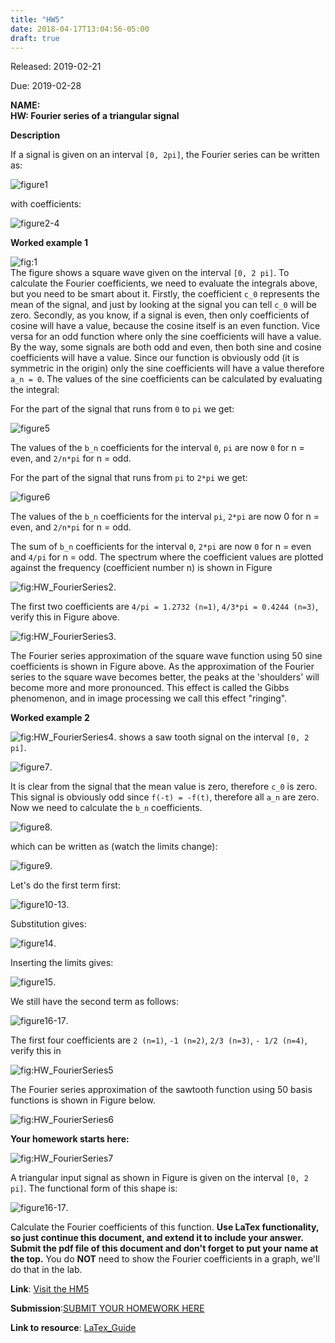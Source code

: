 ```yaml
---
title: "HW5"
date: 2018-04-17T13:04:56-05:00
draft: true
---
```


Released: 2019-02-21

Due: 2019-02-28

**NAME:**  
**HW: Fourier series of a triangular signal**

**Description**

If a signal is given on an interval ```[0, 2pi]```, the Fourier series can be written as:

![figure1](https://github.com/ABE425/ABE425/blob/Rongliu/data/hw/HW_other/Fourier1.png)

with coefficients:

![figure2-4](https://github.com/ABE425/ABE425/blob/Rongliu/data/hw/HW_other/Fourier2-4.png)

**Worked example 1**

![fig:1](https://github.com/ABE425/ABE425/blob/Rongliu/data/hw/hw_fourierseries/HW_FourierSeries1.png)  
The figure shows a square wave given on the interval ```[0, 2 pi]```. To calculate the Fourier coefficients, we need to evaluate the integrals above, but you need to be smart about it. Firstly, the coefficient ```c_0``` represents the mean of the signal, and just by looking at the signal you can tell ```c_0``` will be zero. Secondly, as you know, if a signal is even, then only coefficients of cosine will have a value, because the cosine itself is an even function. Vice versa for an odd function where only the sine coefficients will have a value. By the way, some signals are both odd and even, then both sine and cosine coefficients will have a value. Since our function is obviously odd (it is symmetric in the origin) only the sine coefficients will have a value therefore ```a_n = 0```. The values of the sine coefficients can be calculated by evaluating the integral:

For the part of the signal that runs from ```0``` to ```pi``` we get:

![figure5](https://github.com/ABE425/ABE425/blob/Rongliu/data/hw/HW_other/fourier5.png)

The values of the ```b_n``` coefficients for the interval ```0```, ```pi``` are now ```0``` for n = even, and ```2/n*pi``` for n = odd.

For the part of the signal that runs from ```pi``` to ```2*pi``` we get:

![figure6](https://github.com/ABE425/ABE425/blob/Rongliu/data/hw/HW_other/fourier6.png)

The values of the ```b_n``` coefficients for the interval ```pi```, ```2*pi``` are now 0 for n = even, and ```2/n*pi``` for n = odd.

The sum of ```b_n``` coefficients for the interval ```0```, ```2*pi``` are now ```0``` for n = even and ```4/pi``` for n = odd. The spectrum where the coefficient values are plotted against the frequency (coefficient number n) is shown in Figure

![fig:HW_FourierSeries2](https://github.com/ABE425/ABE425/blob/Rongliu/data/hw/hw_fourierseries/HW_FourierSeries2.png).

The first two coefficients are ```4/pi = 1.2732 (n=1)```, ```4/3*pi = 0.4244 (n=3)```, verify this in Figure above.

![fig:HW_FourierSeries3](https://github.com/ABE425/ABE425/blob/Rongliu/data/hw/hw_fourierseries/HW_FourierSeries3.png).

The Fourier series approximation of the square wave function using 50 sine coefficients is shown in Figure above. As the approximation of the Fourier series to the square wave becomes better, the peaks at the 'shoulders' will become more and more pronounced. This effect is called the Gibbs phenomenon, and in image processing we call this effect "ringing".

**Worked example 2**

![fig:HW_FourierSeries4](https://github.com/ABE425/ABE425/blob/Rongliu/data/hw/hw_fourierseries/HW_FourierSeries4.png).
shows a saw tooth signal on the interval ```[0, 2 pi]```.

![figure7](https://github.com/ABE425/ABE425/blob/Rongliu/data/hw/HW_other/fourier7.png).

It is clear from the signal that the mean value is zero, therefore ```c_0``` is zero. This signal is obviously odd since ```f(-t) = -f(t)```, therefore all ```a_n``` are zero. Now we need to calculate the ```b_n``` coefficients.

![figure8](https://github.com/ABE425/ABE425/blob/Rongliu/data/hw/HW_other/fourier8.png).

which can be written as (watch the limits change):

![figure9](https://github.com/ABE425/ABE425/blob/Rongliu/data/hw/HW_other/fourier9.png).

Let's do the first term first:

![figure10-13](https://github.com/ABE425/ABE425/blob/Rongliu/data/hw/HW_other/fourier10-13.png).

Substitution gives:

![figure14](https://github.com/ABE425/ABE425/blob/Rongliu/data/hw/HW_other/fourier14.png).

Inserting the limits gives:

![figure15](https://github.com/ABE425/ABE425/blob/Rongliu/data/hw/HW_other/fourier15.png).

We still have the second term as follows:

![figure16-17](https://github.com/ABE425/ABE425/blob/Rongliu/data/hw/HW_other/fourier16-17.png).

The first four coefficients are ```2 (n=1)```, ```-1 (n=2)```, ```2/3 (n=3)```, ```- 1/2 (n=4)```, verify this in

![fig:HW_FourierSeries5](https://github.com/ABE425/ABE425/blob/Rongliu/data/hw/hw_fourierseries/HW_FourierSeries5.png)

The Fourier series approximation of the sawtooth function using 50 basis functions is shown in Figure below.

![fig:HW_FourierSeries6](https://github.com/ABE425/ABE425/blob/Rongliu/data/hw/hw_fourierseries/HW_FourierSeries6.png)

**Your homework starts here:**

![fig:HW_FourierSeries7](https://github.com/ABE425/ABE425/blob/Rongliu/data/hw/hw_fourierseries/HW_FourierSeries7.png)

A triangular input signal as shown in Figure is given on the interval ```[0, 2 pi]```. The functional form of this shape is:

![figure16-17](https://github.com/ABE425/ABE425/blob/Rongliu/data/hw/HW_other/fourier16-17.png).

Calculate the Fourier coefficients of this function.
**Use LaTex functionality, so just continue this document, and extend it to include your answer. Submit the pdf file of this document and don't forget to put your name at the top.** You do **NOT** need to show the Fourier coefficients in a graph, we'll do that in the lab.

**Link**: [Visit the HM5](https://github.com/ABE425/ABE425/tree/master/data/hw/HW_TheveninEquivalents )

**Submission**:[SUBMIT YOUR HOMEWORK HERE]()

**Link to resource**: [LaTex_Guide](../../resources/LaTex_Guide.md)
